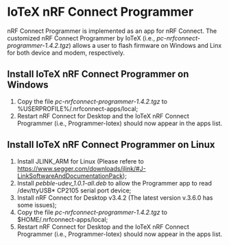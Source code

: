 
# IoTeX nRF Connect Programmer

nRF Connect Programmer is implemented as an app for nRF Connect. The customized nRF Connect Programmer by IoTeX (i.e., *pc-nrfconnect-programmer-1.4.2.tgz*) allows 
a user to flash firmware on Windows and Linx for both device and modem, respectively. 

## Install IoTeX nRF Connect Programmer on Windows

1. Copy the file *pc-nrfconnect-programmer-1.4.2.tgz* to %USERPROFILE%/.nrfconnect-apps/local;
2. Restart nRF Connect for Desktop and the IoTeX nRF Connect Programmer (i.e., Programmer-Iotex) should now appear in the apps list.

## Install IoTeX nRF Connect Programmer on Linux

1. Install JLINK_ARM for Linux (Please refere to https://www.segger.com/downloads/jlink/#J-LinkSoftwareAndDocumentationPack);
2. Install *pebble-udev_1.0.1-all.deb* to allow the Programmer app to read /dev/ttyUSB* CP2105 serial port device;
3. Install nRF Connect for Desktop v3.4.2 (The latest version v.3.6.0 has some issues);
4. Copy the file *pc-nrfconnect-programmer-1.4.2.tgz* to $HOME/.nrfconnect-apps/local;
5. Restart nRF Connect for Desktop and the IoTeX nRF Connect Programmer (i.e., Programmer-Iotex) should now appear in the apps list.
